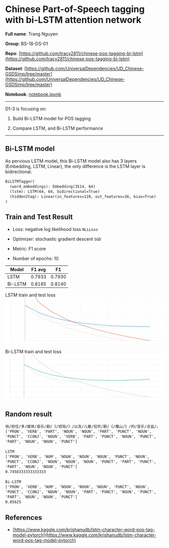 # Chinese Part-of-Speech tagging with bi-LSTM attention network

**Full name**: Trang Nguyen

**Group**: BS-18-DS-01

**Repo**: [https://github.com/tracy2811/chinese-pos-tagging-bi-lstm](https://github.com/tracy2811/chinese-pos-tagging-bi-lstm)

**Dataset**: [https://github.com/UniversalDependencies/UD_Chinese-GSDSimp/tree/master](https://github.com/UniversalDependencies/UD_Chinese-GSDSimp/tree/master)

**Notebook**: [notebook.ipynb](https://github.com/tracy2811/chinese-pos-tagging-bi-lstm/notebook.ipynb)

------------------------

D1-3 is focusing on:

1. Build Bi-LSTM model for POS tagging

1. Compare LSTM, and Bi-LSTM performance

-------------------------


## Bi-LSTM model

As pervious LSTM model, this Bi-LSTM model also has 3 layers (Embedding, LSTM, Linear), the only difference is the LSTM layer is bidirectional.

```
BiLSTMTagger(
  (word_embeddings): Embedding(3514, 64)
  (lstm): LSTM(64, 64, bidirectional=True)
  (hidden2tag): Linear(in_features=128, out_features=16, bias=True)
)
```

## Train and Test Result

* Loss: negative log likelihood loss `NLLLoss`

* Optimizer: stochastic gradient descent `SGD` 

* Metric: F1 score

* Number of epochs: 10

Model | F1 avg | F1
--- | --- | ---
LSTM | 0.7933 | 0.7930
Bi-LSTM | 0.8185 | 0.8140

LSTM train and test loss
![LSTM train and test loss](./LSTM_Loss.svg)

Bi-LSTM train and test loss
![Bi-LSTM train and test loss](./BiLSTM_Loss.svg)

## Random result

```
他/担任/多/媒体/音乐/剧/《/琥珀/》/以及/儿童/狂欢/剧/《/魔山/》/的/音乐/总监/。
['PRON', 'VERB', 'PART', 'NOUN', 'NOUN', 'PART', 'PUNCT', 'NOUN', 'PUNCT', 'CCONJ', 'NOUN', 'VERB', 'PART', 'PUNCT', 'NOUN', 'PUNCT', 'PART', 'NOUN', 'NOUN', 'PUNCT']

LSTM
['PRON', 'VERB', 'NUM', 'NOUN', 'NOUN', 'NOUN', 'PUNCT', 'NOUN', 'PUNCT', 'CCONJ', 'NOUN', 'NOUN', 'NOUN', 'PUNCT', 'PART', 'PUNCT', 'PART', 'NOUN', 'NOUN', 'PUNCT']
0.7458333333333333

Bi-LSTM
['PRON', 'VERB', 'NUM', 'NOUN', 'NOUN', 'NOUN', 'PUNCT', 'NOUN', 'PUNCT', 'CCONJ', 'NOUN', 'NOUN', 'PART', 'PUNCT', 'NOUN', 'PUNCT', 'PART', 'NOUN', 'NOUN', 'PUNCT']
0.85625
```

## References

* [https://www.kaggle.com/krishanudb/lstm-character-word-pos-tag-model-pytorch](https://www.kaggle.com/krishanudb/lstm-character-word-pos-tag-model-pytorch)
